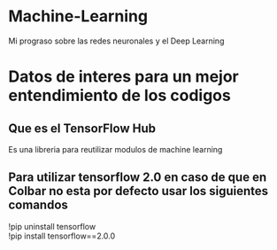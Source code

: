 # Machine-Learning
Mi prograso sobre las redes neuronales y el Deep Learning

# Datos de interes para un mejor entendimiento de los codigos
## Que es el TensorFlow Hub
Es una libreria para reutilizar modulos de machine learning

## Para utilizar tensorflow 2.0 en caso de que en Colbar no esta por defecto usar los siguientes comandos
!pip uninstall tensorflow  
!pip install tensorflow==2.0.0
